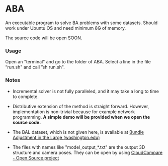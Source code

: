 # ABA

An executable program to solve BA problems with some datasets. Should work under Ubuntu OS and need minimum 8G of memory.

The source code will be open SOON.

### Usage

Open an "terminal" and go to the folder of ABA. Select a line in the file “run.sh" and call ”sh run.sh".

### Notes

* Incremental solver is not fully paralleled, and it may take a long to time to complete.
* Distributive extension of the method is straight forward. However, implementation is non-trivial because for example network programming. **A simple demo will be provided when we open the source code.**
* The BAL dataset, which is not given here, is available at [Bundle Adjustment in the Large (washington.edu)](https://grail.cs.washington.edu/projects/bal/)

* The files with names like "model_output_*.txt" are the output 3D structure and camera poses. They can be open by using [CloudCompare - Open Source project](https://www.cloudcompare.org/)